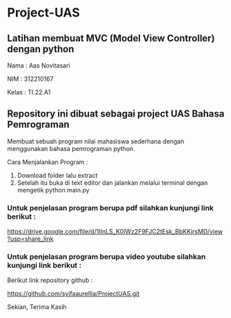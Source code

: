 # Project-UAS
## Latihan membuat MVC (Model View Controller) dengan python

Nama : Aas Novitasari

NIM : 312210167

Kelas : TI.22.A1


## Repository ini dibuat sebagai project UAS Bahasa Pemrograman

Membuat sebuah program nilai mahasiswa sederhana dengan menggunakan bahasa pemrograman python.

Cara Menjalankan Program :

1. Download folder lalu extract
2. Setelah itu buka di text editor dan jalankan melalui terminal dengan mengetik python main.py

### Untuk penjelasan program berupa pdf silahkan kunjungi link berikut :
https://drive.google.com/file/d/1IInLS_K0lWz2F9FJC2tEsk_BbKKjrsMD/view?usp=share_link


### Untuk penjelasan program berupa video youtube silahkan kunjungi link berikut :


Berikut link repository github :

https://github.com/syifaaurellia/ProjectUAS.git

Sekian, Terima Kasih
